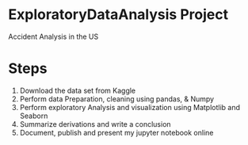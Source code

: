 # ExploratoryDataAnalysis Project

Accident Analysis in the US

# Steps
1. Download the data set from Kaggle
2. Perform data Preparation, cleaning using pandas, & Numpy
3. Perform exploratory Analysis and visualization using Matplotlib and Seaborn
4. Summarize derivations and write a conclusion
5. Document, publish and present my jupyter notebook online

